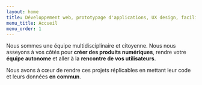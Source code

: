 ```yaml
---
layout: home
title: Développement web, prototypage d'applications, UX design, facilitation de projet et agilité, recherche et entretiens utilisateurs, documentation technique, open data et open source.
menu_title: Accueil
menu_order: 1
---
```


Nous sommes une équipe multidisciplinaire et citoyenne.
Nous nous asseyons à vos côtés pour **créer des produits numériques**,
rendre votre **équipe autonome** et aller à la **rencontre de vos utilisateurs**.

Nous avons à cœur de rendre ces projets réplicables en mettant leur code et leurs données **en commun**.

